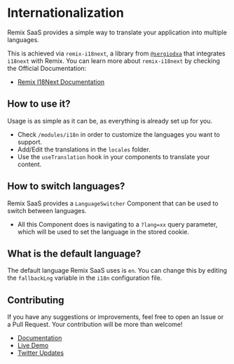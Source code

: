 # Internationalization

Remix SaaS provides a simple way to translate your application into multiple languages.

This is achieved via `remix-i18next`, a library from [`@sergiodxa`](https://github.com/sergiodxa) that integrates `i18next` with Remix. You can learn more about `remix-i18next` by checking the Official Documentation:

- [Remix I18Next Documentation](https://github.com/sergiodxa/remix-i18next)

## How to use it?

Usage is as simple as it can be, as everything is already set up for you.

- Check `/modules/i18n` in order to customize the languages you want to support.
- Add/Edit the translations in the `locales` folder.
- Use the `useTranslation` hook in your components to translate your content.

## How to switch languages?

Remix SaaS provides a `LanguageSwitcher` Component that can be used to switch between languages.

- All this Component does is navigating to a `?lang=xx` query parameter, which will be used to set the language in the stored cookie.

## What is the default language?

The default language Remix SaaS uses is `en`. You can change this by editing the `fallbackLng` variable in the `i18n` configuration file.

## Contributing

If you have any suggestions or improvements, feel free to open an Issue or a Pull Request. Your contribution will be more than welcome!

- [Documentation](https://github.com/dev-xo/remix-saas/tree/main/docs#getting-started)
- [Live Demo](https://remix-saas.fly.dev)
- [Twitter Updates](https://twitter.com/DanielKanem)

